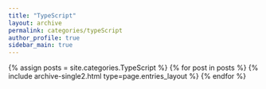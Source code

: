 ```yaml
---
title: "TypeScript"
layout: archive
permalink: categories/typeScript
author_profile: true
sidebar_main: true
---
```


{% assign posts = site.categories.TypeScript %}
{% for post in posts %} {% include archive-single2.html type=page.entries_layout %} {% endfor %}
